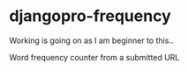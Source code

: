 # djangopro-frequency

Working is going on as I am beginner to this..

Word frequency counter from a submitted URL
